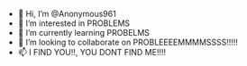 - 👋 Hi, I’m @Anonymous961
- 👀 I’m interested in PROBLEMS
- 🌱 I’m currently learning PROBELMS
- 💞️ I’m looking to collaborate on PROBLEEEEMMMMSSSS!!!!!
- 📫 I FIND YOU!!, YOU DONT FIND ME!!!!

<!---
Anonymous961/Anonymous961 is a ✨ special ✨ repository because its `README.md` (this file) appears on your GitHub profile.
You can click the Preview link to take a look at your changes.
--->
